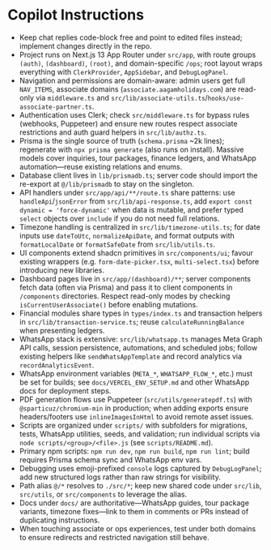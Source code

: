# Copilot Instructions
- Keep chat replies code-block free and point to edited files instead; implement changes directly in the repo.
- Project runs on Next.js 13 App Router under `src/app`, with route groups `(auth)`, `(dashboard)`, `(root)`, and domain-specific `/ops`; root layout wraps everything with `ClerkProvider`, `AppSidebar`, and `DebugLogPanel`.
- Navigation and permissions are domain-aware: admin users get full `NAV_ITEMS`, associate domains (`associate.aagamholidays.com`) are read-only via `middleware.ts` and `src/lib/associate-utils.ts`/`hooks/use-associate-partner.ts`.
- Authentication uses Clerk; check `src/middleware.ts` for bypass rules (webhooks, Puppeteer) and ensure new routes respect associate restrictions and auth guard helpers in `src/lib/authz.ts`.
- Prisma is the single source of truth (`schema.prisma` ~2k lines); regenerate with `npx prisma generate` (also runs on install). Massive models cover inquiries, tour packages, finance ledgers, and WhatsApp automation—reuse existing relations and enums.
- Database client lives in `lib/prismadb.ts`; server code should import the re-export at `@/lib/prismadb` to stay on the singleton.
- API handlers under `src/app/api/**/route.ts` share patterns: use `handleApi`/`jsonError` from `src/lib/api-response.ts`, add `export const dynamic = 'force-dynamic'` when data is mutable, and prefer typed `select` objects over `include` if you do not need full relations.
- Timezone handling is centralized in `src/lib/timezone-utils.ts`; for date inputs use `dateToUtc`, `normalizeApiDate`, and format outputs with `formatLocalDate` or `formatSafeDate` from `src/lib/utils.ts`.
- UI components extend shadcn primitives in `src/components/ui`; favour existing wrappers (e.g. `form-date-picker.tsx`, `multi-select.tsx`) before introducing new libraries.
- Dashboard pages live in `src/app/(dashboard)/**`; server components fetch data (often via Prisma) and pass it to client components in `/components` directories. Respect read-only modes by checking `isCurrentUserAssociate()` before enabling mutations.
- Financial modules share types in `types/index.ts` and transaction helpers in `src/lib/transaction-service.ts`; reuse `calculateRunningBalance` when presenting ledgers.
- WhatsApp stack is extensive: `src/lib/whatsapp.ts` manages Meta Graph API calls, session persistence, automations, and scheduled jobs; follow existing helpers like `sendWhatsAppTemplate` and record analytics via `recordAnalyticsEvent`.
- WhatsApp environment variables (`META_*`, `WHATSAPP_FLOW_*`, etc.) must be set for builds; see `docs/VERCEL_ENV_SETUP.md` and other WhatsApp docs for deployment steps.
- PDF generation flows use Puppeteer (`src/utils/generatepdf.ts`) with `@sparticuz/chromium-min` in production; when adding exports ensure headers/footers use `inlineImagesInHtml` to avoid remote asset issues.
- Scripts are organized under `scripts/` with subfolders for migrations, tests, WhatsApp utilities, seeds, and validation; run individual scripts via `node scripts/<group>/<file>.js` (see `scripts/README.md`).
- Primary npm scripts: `npm run dev`, `npm run build`, `npm run lint`; build requires Prisma schema sync and WhatsApp env vars.
- Debugging uses emoji-prefixed `console` logs captured by `DebugLogPanel`; add new structured logs rather than raw strings for visibility.
- Path alias `@/*` resolves to `./src/*`; keep new shared code under `src/lib`, `src/utils`, or `src/components` to leverage the alias.
- Docs under `docs/` are authoritative—WhatsApp guides, tour package variants, timezone fixes—link to them in comments or PRs instead of duplicating instructions.
- When touching associate or ops experiences, test under both domains to ensure redirects and restricted navigation still behave.